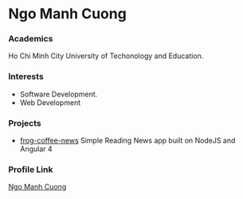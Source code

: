 # Ngo Manh Cuong

### Academics

Ho Chi Minh City University of Techonology and Education.

### Interests

- Software Development.
- Web Development

### Projects

- [frog-coffee-news](https://github.com/cuongnm265/frog-coffee-news) Simple Reading News app built on NodeJS and Angular 4

### Profile Link

[Ngo Manh Cuong](https://github.com/cuongnm265)
